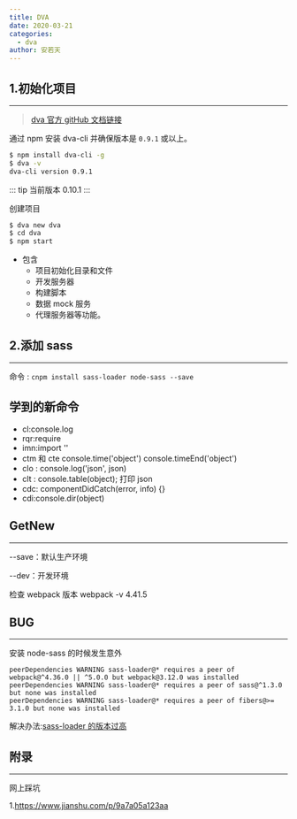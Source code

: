 ```yaml
---
title: DVA
date: 2020-03-21
categories:
  - dva
author: 安若天
---
```


## 1.初始化项目

---

> [dva 官方 gitHub 文档链接](https://github.com/dvajs/dva-docs/blob/master/v1/zh-cn/getting-started.md)

通过 npm 安装 dva-cli 并确保版本是 `0.9.1` 或以上。

```bash
$ npm install dva-cli -g
$ dva -v
dva-cli version 0.9.1
```

::: tip
当前版本 0.10.1
:::

创建项目

```bash
$ dva new dva
$ cd dva
$ npm start
```

- 包含
  - 项目初始化目录和文件
  - 开发服务器
  - 构建脚本
  - 数据 mock 服务
  - 代理服务器等功能。

## 2.添加 sass

---

命令 : `cnpm install sass-loader node-sass --save`

## 学到的新命令

- cl:console.log
- rqr:require
- imn:import ''
- ctm 和 cte console.time('object') console.timeEnd('object')
- clo : console.log('json', json)
- clt : console.table(object); 打印 json
- cdc: componentDidCatch(error, info) {}
- cdi:console.dir(object)

## GetNew

---

--save：默认生产环境

--dev：开发环境

检查 webpack 版本 webpack -v 4.41.5

## BUG

---

安装 node-sass 的时候发生意外

```
peerDependencies WARNING sass-loader@* requires a peer of webpack@^4.36.0 || ^5.0.0 but webpack@3.12.0 was installed
peerDependencies WARNING sass-loader@* requires a peer of sass@^1.3.0 but none was installed
peerDependencies WARNING sass-loader@* requires a peer of fibers@>= 3.1.0 but none was installed
```

解决办法:[sass-loader 的版本过高](https://www.cnblogs.com/szqtiger/p/11599205.html)

## 附录

---

网上踩坑

1.https://www.jianshu.com/p/9a7a05a123aa
